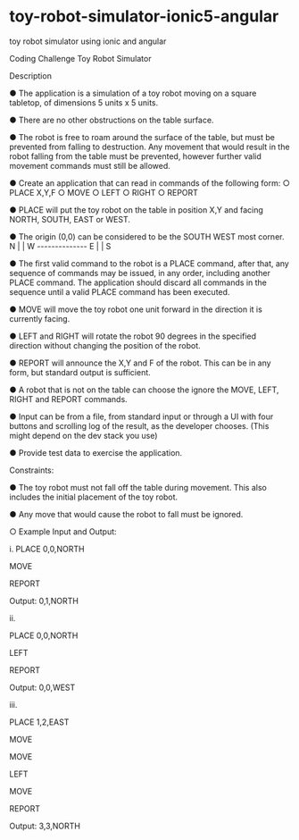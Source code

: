 # toy-robot-simulator-ionic5-angular
toy robot simulator using ionic and angular


Coding Challenge
Toy Robot Simulator

Description

● The application is a simulation of a toy robot moving on a square tabletop, of
dimensions 5 units x 5 units.

● There are no other obstructions on the table surface.

● The robot is free to roam around the surface of the table, but must be prevented from
falling to destruction. Any movement that would result in the robot falling from the
table must be prevented, however further valid movement commands must still be
allowed.

● Create an application that can read in commands of the following form:
    ○ PLACE X,Y,F
    ○ MOVE
    ○ LEFT
    ○ RIGHT
    ○ REPORT


● PLACE will put the toy robot on the table in position X,Y and facing NORTH, SOUTH,
EAST or WEST.

● The origin (0,0) can be considered to be the SOUTH WEST most corner.
           N
           |
           |
   W -------------- E
           |
           |
           S 

● The first valid command to the robot is a PLACE command, after that, any sequence
of commands may be issued, in any order, including another PLACE command. The
application should discard all commands in the sequence until a valid PLACE
command has been executed.

● MOVE will move the toy robot one unit forward in the direction it is currently facing.

● LEFT and RIGHT will rotate the robot 90 degrees in the specified direction without
changing the position of the robot.

● REPORT will announce the X,Y and F of the robot. This can be in any form, but
standard output is sufficient.

● A robot that is not on the table can choose the ignore the MOVE, LEFT, RIGHT and
REPORT commands.

● Input can be from a file, from standard input or through a UI with four buttons and
scrolling log of the result, as the developer chooses. (This might depend on the dev
stack you use)

● Provide test data to exercise the application.

Constraints:

● The toy robot must not fall off the table during movement. This also includes the
initial placement of the toy robot.

● Any move that would cause the robot to fall must be ignored.

○ Example Input and Output:

i. 
PLACE 0,0,NORTH

MOVE

REPORT

Output: 0,1,NORTH


ii. 

PLACE 0,0,NORTH

LEFT

REPORT

Output: 0,0,WEST


iii. 

PLACE 1,2,EAST

MOVE

MOVE

LEFT

MOVE

REPORT

Output: 3,3,NORTH

